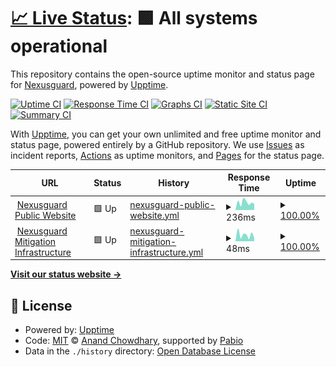# [📈 Live Status](https://nexusguard.github.io/nexusguard-uptime): <!--live status--> **🟩 All systems operational**

This repository contains the open-source uptime monitor and status page for [Nexusguard](https://www.nexusguard.com), powered by [Upptime](https://github.com/upptime/upptime).

[![Uptime CI](https://github.com/nexusguard/nexusguard-uptime/workflows/Uptime%20CI/badge.svg)](https://github.com/nexusguard/nexusguard-uptime/actions?query=workflow%3A%22Uptime+CI%22)
[![Response Time CI](https://github.com/nexusguard/nexusguard-uptime/workflows/Response%20Time%20CI/badge.svg)](https://github.com/nexusguard/nexusguard-uptime/actions?query=workflow%3A%22Response+Time+CI%22)
[![Graphs CI](https://github.com/nexusguard/nexusguard-uptime/workflows/Graphs%20CI/badge.svg)](https://github.com/nexusguard/nexusguard-uptime/actions?query=workflow%3A%22Graphs+CI%22)
[![Static Site CI](https://github.com/nexusguard/nexusguard-uptime/workflows/Static%20Site%20CI/badge.svg)](https://github.com/nexusguard/nexusguard-uptime/actions?query=workflow%3A%22Static+Site+CI%22)
[![Summary CI](https://github.com/nexusguard/nexusguard-uptime/workflows/Summary%20CI/badge.svg)](https://github.com/nexusguard/nexusguard-uptime/actions?query=workflow%3A%22Summary+CI%22)

With [Upptime](https://upptime.js.org), you can get your own unlimited and free uptime monitor and status page, powered entirely by a GitHub repository. We use [Issues](https://github.com/nexusguard/nexusguard-uptime/issues) as incident reports, [Actions](https://github.com/nexusguard/nexusguard-uptime/actions) as uptime monitors, and [Pages](https://nexusguard.github.io/nexusguard-uptime) for the status page.

<!--start: status pages-->
<!-- This summary is generated by Upptime (https://github.com/upptime/upptime) -->
<!-- Do not edit this manually, your changes will be overwritten -->
<!-- prettier-ignore -->
| URL | Status | History | Response Time | Uptime |
| --- | ------ | ------- | ------------- | ------ |
| <img alt="" src="https://icons.duckduckgo.com/ip3/www.nexusguard.com.ico" height="13"> [Nexusguard Public Website](https://www.nexusguard.com) | 🟩 Up | [nexusguard-public-website.yml](https://github.com/nexusguard/nexusguard-uptime/commits/HEAD/history/nexusguard-public-website.yml) | <details><summary><img alt="Response time graph" src="./graphs/nexusguard-public-website/response-time-week.png" height="20"> 236ms</summary><br><a href="https://nexusguard.github.io/nexusguard-uptime/history/nexusguard-public-website"><img alt="Response time 220" src="https://img.shields.io/endpoint?url=https%3A%2F%2Fraw.githubusercontent.com%2Fnexusguard%2Fnexusguard-uptime%2FHEAD%2Fapi%2Fnexusguard-public-website%2Fresponse-time.json"></a><br><a href="https://nexusguard.github.io/nexusguard-uptime/history/nexusguard-public-website"><img alt="24-hour response time 195" src="https://img.shields.io/endpoint?url=https%3A%2F%2Fraw.githubusercontent.com%2Fnexusguard%2Fnexusguard-uptime%2FHEAD%2Fapi%2Fnexusguard-public-website%2Fresponse-time-day.json"></a><br><a href="https://nexusguard.github.io/nexusguard-uptime/history/nexusguard-public-website"><img alt="7-day response time 236" src="https://img.shields.io/endpoint?url=https%3A%2F%2Fraw.githubusercontent.com%2Fnexusguard%2Fnexusguard-uptime%2FHEAD%2Fapi%2Fnexusguard-public-website%2Fresponse-time-week.json"></a><br><a href="https://nexusguard.github.io/nexusguard-uptime/history/nexusguard-public-website"><img alt="30-day response time 220" src="https://img.shields.io/endpoint?url=https%3A%2F%2Fraw.githubusercontent.com%2Fnexusguard%2Fnexusguard-uptime%2FHEAD%2Fapi%2Fnexusguard-public-website%2Fresponse-time-month.json"></a><br><a href="https://nexusguard.github.io/nexusguard-uptime/history/nexusguard-public-website"><img alt="1-year response time 220" src="https://img.shields.io/endpoint?url=https%3A%2F%2Fraw.githubusercontent.com%2Fnexusguard%2Fnexusguard-uptime%2FHEAD%2Fapi%2Fnexusguard-public-website%2Fresponse-time-year.json"></a></details> | <details><summary><a href="https://nexusguard.github.io/nexusguard-uptime/history/nexusguard-public-website">100.00%</a></summary><a href="https://nexusguard.github.io/nexusguard-uptime/history/nexusguard-public-website"><img alt="All-time uptime 100.00%" src="https://img.shields.io/endpoint?url=https%3A%2F%2Fraw.githubusercontent.com%2Fnexusguard%2Fnexusguard-uptime%2FHEAD%2Fapi%2Fnexusguard-public-website%2Fuptime.json"></a><br><a href="https://nexusguard.github.io/nexusguard-uptime/history/nexusguard-public-website"><img alt="24-hour uptime 100.00%" src="https://img.shields.io/endpoint?url=https%3A%2F%2Fraw.githubusercontent.com%2Fnexusguard%2Fnexusguard-uptime%2FHEAD%2Fapi%2Fnexusguard-public-website%2Fuptime-day.json"></a><br><a href="https://nexusguard.github.io/nexusguard-uptime/history/nexusguard-public-website"><img alt="7-day uptime 100.00%" src="https://img.shields.io/endpoint?url=https%3A%2F%2Fraw.githubusercontent.com%2Fnexusguard%2Fnexusguard-uptime%2FHEAD%2Fapi%2Fnexusguard-public-website%2Fuptime-week.json"></a><br><a href="https://nexusguard.github.io/nexusguard-uptime/history/nexusguard-public-website"><img alt="30-day uptime 100.00%" src="https://img.shields.io/endpoint?url=https%3A%2F%2Fraw.githubusercontent.com%2Fnexusguard%2Fnexusguard-uptime%2FHEAD%2Fapi%2Fnexusguard-public-website%2Fuptime-month.json"></a><br><a href="https://nexusguard.github.io/nexusguard-uptime/history/nexusguard-public-website"><img alt="1-year uptime 100.00%" src="https://img.shields.io/endpoint?url=https%3A%2F%2Fraw.githubusercontent.com%2Fnexusguard%2Fnexusguard-uptime%2FHEAD%2Fapi%2Fnexusguard-public-website%2Fuptime-year.json"></a></details>
| <img alt="" src="https://icons.duckduckgo.com/ip3/www.nexusguard.com.ico" height="13"> [Nexusguard Mitigation Infrastructure](https://www.nexusguard.com) | 🟩 Up | [nexusguard-mitigation-infrastructure.yml](https://github.com/nexusguard/nexusguard-uptime/commits/HEAD/history/nexusguard-mitigation-infrastructure.yml) | <details><summary><img alt="Response time graph" src="./graphs/nexusguard-mitigation-infrastructure/response-time-week.png" height="20"> 48ms</summary><br><a href="https://nexusguard.github.io/nexusguard-uptime/history/nexusguard-mitigation-infrastructure"><img alt="Response time 49" src="https://img.shields.io/endpoint?url=https%3A%2F%2Fraw.githubusercontent.com%2Fnexusguard%2Fnexusguard-uptime%2FHEAD%2Fapi%2Fnexusguard-mitigation-infrastructure%2Fresponse-time.json"></a><br><a href="https://nexusguard.github.io/nexusguard-uptime/history/nexusguard-mitigation-infrastructure"><img alt="24-hour response time 23" src="https://img.shields.io/endpoint?url=https%3A%2F%2Fraw.githubusercontent.com%2Fnexusguard%2Fnexusguard-uptime%2FHEAD%2Fapi%2Fnexusguard-mitigation-infrastructure%2Fresponse-time-day.json"></a><br><a href="https://nexusguard.github.io/nexusguard-uptime/history/nexusguard-mitigation-infrastructure"><img alt="7-day response time 48" src="https://img.shields.io/endpoint?url=https%3A%2F%2Fraw.githubusercontent.com%2Fnexusguard%2Fnexusguard-uptime%2FHEAD%2Fapi%2Fnexusguard-mitigation-infrastructure%2Fresponse-time-week.json"></a><br><a href="https://nexusguard.github.io/nexusguard-uptime/history/nexusguard-mitigation-infrastructure"><img alt="30-day response time 49" src="https://img.shields.io/endpoint?url=https%3A%2F%2Fraw.githubusercontent.com%2Fnexusguard%2Fnexusguard-uptime%2FHEAD%2Fapi%2Fnexusguard-mitigation-infrastructure%2Fresponse-time-month.json"></a><br><a href="https://nexusguard.github.io/nexusguard-uptime/history/nexusguard-mitigation-infrastructure"><img alt="1-year response time 49" src="https://img.shields.io/endpoint?url=https%3A%2F%2Fraw.githubusercontent.com%2Fnexusguard%2Fnexusguard-uptime%2FHEAD%2Fapi%2Fnexusguard-mitigation-infrastructure%2Fresponse-time-year.json"></a></details> | <details><summary><a href="https://nexusguard.github.io/nexusguard-uptime/history/nexusguard-mitigation-infrastructure">100.00%</a></summary><a href="https://nexusguard.github.io/nexusguard-uptime/history/nexusguard-mitigation-infrastructure"><img alt="All-time uptime 100.00%" src="https://img.shields.io/endpoint?url=https%3A%2F%2Fraw.githubusercontent.com%2Fnexusguard%2Fnexusguard-uptime%2FHEAD%2Fapi%2Fnexusguard-mitigation-infrastructure%2Fuptime.json"></a><br><a href="https://nexusguard.github.io/nexusguard-uptime/history/nexusguard-mitigation-infrastructure"><img alt="24-hour uptime 100.00%" src="https://img.shields.io/endpoint?url=https%3A%2F%2Fraw.githubusercontent.com%2Fnexusguard%2Fnexusguard-uptime%2FHEAD%2Fapi%2Fnexusguard-mitigation-infrastructure%2Fuptime-day.json"></a><br><a href="https://nexusguard.github.io/nexusguard-uptime/history/nexusguard-mitigation-infrastructure"><img alt="7-day uptime 100.00%" src="https://img.shields.io/endpoint?url=https%3A%2F%2Fraw.githubusercontent.com%2Fnexusguard%2Fnexusguard-uptime%2FHEAD%2Fapi%2Fnexusguard-mitigation-infrastructure%2Fuptime-week.json"></a><br><a href="https://nexusguard.github.io/nexusguard-uptime/history/nexusguard-mitigation-infrastructure"><img alt="30-day uptime 100.00%" src="https://img.shields.io/endpoint?url=https%3A%2F%2Fraw.githubusercontent.com%2Fnexusguard%2Fnexusguard-uptime%2FHEAD%2Fapi%2Fnexusguard-mitigation-infrastructure%2Fuptime-month.json"></a><br><a href="https://nexusguard.github.io/nexusguard-uptime/history/nexusguard-mitigation-infrastructure"><img alt="1-year uptime 100.00%" src="https://img.shields.io/endpoint?url=https%3A%2F%2Fraw.githubusercontent.com%2Fnexusguard%2Fnexusguard-uptime%2FHEAD%2Fapi%2Fnexusguard-mitigation-infrastructure%2Fuptime-year.json"></a></details>

<!--end: status pages-->

[**Visit our status website →**](https://nexusguard.github.io/nexusguard-uptime)

## 📄 License

- Powered by: [Upptime](https://github.com/upptime/upptime)
- Code: [MIT](./LICENSE) © [Anand Chowdhary](https://anandchowdhary.com), supported by [Pabio](https://pabio.com)
- Data in the `./history` directory: [Open Database License](https://opendatacommons.org/licenses/odbl/1-0/)
